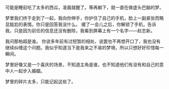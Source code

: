 可能是睡前吃了太多的西瓜，凌晨就醒了。等再躺下，就一直在做虚头巴脑的梦。

梦里我们终于走到了一起，我向你伸手，你护住了自己的手机，脸上一副紧张而略显尴尬的表情。你只是回答我没什么。
缓了一会儿之后，你解锁了手机，告诉我，只是因为前任的信息还没有删除，我看到屏幕上有一个名字——赵志新。

我问那柏超是谁。
你说多年前有过短暂的相处，说罢也不再想开口了，我也没有继续纠缠这个问题。我似乎知道当下是我来之不易的梦境，所以只想好好珍惜每一瞬间。

梦里好像又是一个喜庆的场景，不知道主角是谁，也不知道他们有没有和自己的意中人一起步入婚姻。

梦里的碎片太多，只能记起这些了。
